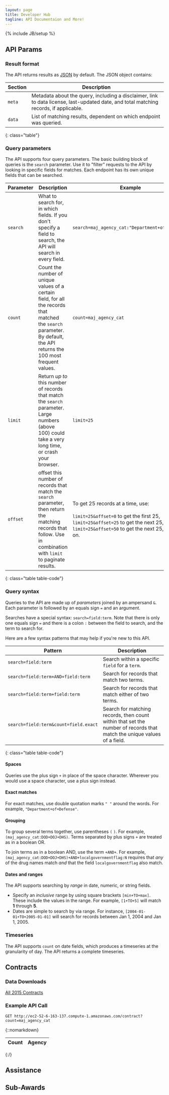 ```yaml
---
layout: page
title: Developer Hub
tagline: API Documentaion and More!
---
```

{% include JB/setup %}

## API Params

### Result format

The API returns results as [JSON](http://www.json.org/) by default. The JSON object contains:

| Section | Description |
|-|-|
| `meta` | Metadata about the query, including a disclaimer, link to data license, last-updated date, and total matching records, if applicable. |
| `data` | List of matching results, dependent on which endpoint was queried. |
{: class="table"}

### Query parameters

The API supports four query parameters. The basic building block of queries is the `search` parameter. Use it to "filter" requests to the API by looking in specific fields for matches. Each endpoint has its own unique fields that can be searched.

| Parameter | Description | Example |
|-|-|-|
| `search` | What to search for, in which fields. If you don't specify a field to search, the API will search in every field. | `search=maj_agency_cat:"Department+of+Defense"` |
| `count` | Count the number of unique values of a certain field, for all the records that matched the `search` parameter. By default, the API returns the 100 most frequent values. | `count=maj_agency_cat` |
| `limit` | Return *up to* this number of records that match the `search` parameter. Large numbers (above 100) could take a very long time, or crash your browser. | `limit=25` |
| `offset` | offset this number of records that match the `search` parameter, then return the matching records that follow. Use in combination with `limit` to paginate results. | To get 25 records at a time, use:<br /><br />`limit=25&offset=0` to get the first 25,<br />`limit=25&offset=25` to get the next 25,<br />`limit=25&offset=50` to get the next 25, and so on. |
{: class="table table-code"}

### Query syntax

Queries to the API are made up of *parameters* joined by an ampersand `&`. Each parameter is followed by an equals sign `=` and an argument.

Searches have a special syntax: `search=field:term`. Note that there is only one equals sign `=` and there is a colon `:` between the field to search, and the term to search for.

Here are a few syntax patterns that may help if you're new to this API.

| Pattern | Description |
|-|-|
| `search=field:term` | Search within a specific `field` for a `term`. |
| `search=field:term+AND+field:term` | Search for records that match two terms. |
| `search=field:term+field:term` | Search for records that match either of two terms. |
| `search=field:term&count=field.exact` | Search for matching records, then count within that set the number of records that match the unique values of a field. |
{: class="table table-code"}

#### Spaces

Queries use the plus sign `+` in place of the space character. Wherever you would use a space character, use a plus sign instead.

#### Exact matches

For exact matches, use double quotation marks `" "` around the words. For example, `"Department+of+Defense"`.

#### Grouping

To group several terms together, use parentheses `(` `)`. For example, `(maj_agency_cat:DOD+DOJ+DHS)`. Terms separated by plus signs `+` are treated as in a boolean OR.

To join terms as in a boolean AND, use the term `+AND+`. For example, `(maj_agency_cat:DOD+DOJ+DHS)+AND+localgovernmentflag:N` requires that *any* of the drug names match *and* that the field `localgovernmentflag` also match.

#### Dates and ranges

The API supports searching by *range* in date, numeric, or string fields.

 - Specify an *inclusive* range by using square brackets `[min+TO+max]`. These include the values in the range. For example, `[1+TO+5]` will match **1** through **5**.
 - Dates are simple to search by via range. For instance, `[2004-01-01+TO+2005-01-01]` will search for records between Jan 1, 2004 and Jan 1, 2005.

### Timeseries

The API supports `count` on date fields, which produces a timeseries at the granularity of day. The API returns a complete timeseries.


## Contracts

### Data Downloads
[All 2015 Contracts](https://s3.amazonaws.com/data-act-demo/contract_all_2015.csv)


### Example API Call


```
GET http://ec2-52-6-163-137.compute-1.amazonaws.com/contract?count=maj_agency_cat
```

{::nomarkdown}
<table id="results"class="table table-bordered table-striped">
<thead>
<tr>
  <th>Count</th>
  <th>Agency</th>
</tr>
</thead>
<tbody></tbody>    
</table>
{:/}
<script type="text/javascript">
$(function() {

    $.get('http://ec2-52-6-163-137.compute-1.amazonaws.com/contract?count=maj_agency_cat',function(data,textStatus, jqXHR){
        
        printTable(data.data);
    
    });
    
    function printTable(data) {
    
        var output = '';
        $.each(data,function(k,v){
            output += '<tr><td>' + v.count + '</td><td>' + v.term + '</td></tr>';
        });
        
        console.log(output);
        
        $('#results tbody').html(output);
    
    }



});

</script>    
    
## Assistance

## Sub-Awards

